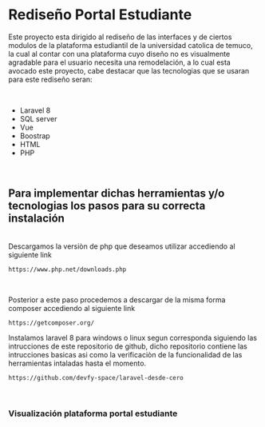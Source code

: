 # Rediseño Portal Estudiante

Este proyecto esta dirigido al rediseño de las interfaces y de ciertos modulos de la plataforma estudiantil de la universidad catolica de temuco, la cual al contar con una plataforma cuyo diseño no es visualmente agradable para el usuario necesita una remodelación, a lo cual esta avocado este proyecto, cabe destacar que las tecnologias que se usaran para este rediseño seran:

<br>

- Laravel 8
- SQL server
- Vue
- Boostrap
- HTML
- PHP

<br>

## Para implementar dichas herramientas y/o tecnologias los pasos para su correcta instalación 

<br>
Descargamos la versiòn de php que deseamos utilizar
accediendo al siguiente link
<br>

```
https://www.php.net/downloads.php
```

<br>

Posterior a este paso procedemos a descargar de la misma forma composer accediendo al siguiente link 

```
https://getcomposer.org/
```
Instalamos laravel 8 para windows o linux segun corresponda siguiendo las intrucciones de este repositorio de github, dicho repositorio contiene las intrucciones basicas asi como la verificaciòn de la funcionalidad de las herramientas intaladas hasta el momento.

```
https://github.com/devfy-space/laravel-desde-cero
```
<br>

### Visualización plataforma portal estudiante
